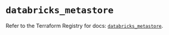 # `databricks_metastore`

Refer to the Terraform Registry for docs: [`databricks_metastore`](https://registry.terraform.io/providers/databricks/databricks/1.81.1/docs/resources/metastore).
